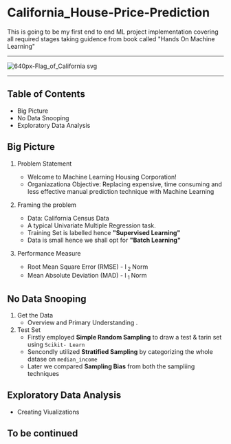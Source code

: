 # California_House-Price-Prediction
This is going to be my first end to end ML project implementation covering all required stages taking guidence from book called "Hands On Machine Learning"
***

![640px-Flag_of_California svg](https://github.com/pb319/California_House-Price-Prediction/assets/66114329/7a8b8379-3b37-4a86-b074-e08cbbd59cc0)

***
## Table of Contents
- Big Picture
- No Data Snooping
- Exploratory Data Analysis


## Big Picture

1. Problem Statement
   - Welcome to Machine Learning Housing Corporation!
   -  Organiazationa Objective: Replacing expensive, time consuming and less effective manual prediction technique with Machine Learning
  
2. Framing the problem
   - Data: California Census Data 
   - A typical Univariate Multiple Regression task.
   - Training Set is labelled hence **"Supervised Learning"**
   - Data is small hence we shall opt for **"Batch Learning"**

2. Performance Measure
   - Root Mean Square Error (RMSE) - l<sub> 2 </sub> Norm
   - Mean Absolute Deviation (MAD) - l<sub> 1 </sub> Norm

## No Data Snooping

1. Get the Data
   - Overview and Primary Understanding .
2. Test Set
   - Firstly employed **Simple Random Sampling** to draw a test & tarin set using `Scikit- Learn`
   - Sencondly utilized **Stratified Sampling** by categorizing the whole datase on `median_income`
   - Later we compared **Sampling Bias** from both the sampliing techniques


## Exploratory Data Analysis

- Creating Viualizations


## To be continued
